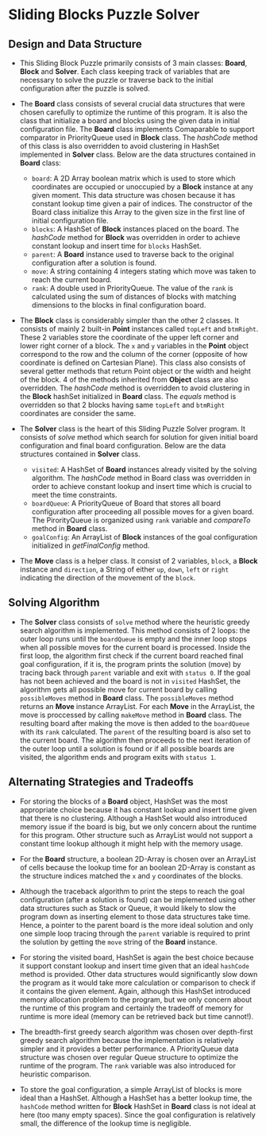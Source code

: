 # Sliding Blocks Puzzle Solver
## Design and Data Structure ##
* This Sliding Block Puzzle primarily consists of 3 main classes: **Board**, **Block** and **Solver**. Each class keeping track of variables that are necessary to solve the puzzle or traverse back to the initial configuration after the puzzle is solved.

* The **Board** class consists of several crucial data structures that were chosen carefully to optimize the runtime of this program. It is also the class that initialize a board and blocks using the given data in initial configuration file. The **Board** class implements Comaparable to support comparator in PriorityQueue used in **Block** class. The *hashCode* method of this class is also overridden to avoid clustering in HashSet implemented in **Solver** class. Below are the data structures contained in **Board** class:
  * `board`: A 2D Array boolean matrix which is used to store which coordinates are occupied or unoccupied by a **Block** instance at any given moment. This data structure was chosen because it has constant lookup time given a pair of indices. The constructor of the Board class initialize this Array to the given size in the first line of initial configuration file. 
  * `blocks`: A HashSet of **Block** instances placed on the board. The *hashCode* method for **Block** was overridden in order to achieve constant lookup and insert time for `blocks` HashSet.
  * `parent`: A **Board** instance used to traverse back to the original configuration after a solution is found.
  * `move`: A string containing 4 integers stating which move was taken to reach the current board.
  * `rank`: A double used in PriorityQueue. The value of the `rank` is calculated using the sum of distances of blocks with matching dimensions to the blocks in final configuration board.

* The **Block** class is considerably simpler than the other 2 classes. It consists of mainly 2 built-in **Point** instances called `topLeft` and `btmRight`. These 2 variables store the coordinate of the upper left corner and lower right corner of a block. The `x` and `y` variables in the **Point** object correspond to the row and the column of the corner (opposite of how coordinate is defined on Cartesian Plane). This class also consists of several getter methods that return Point object or the width and height of the block. 4 of the methods inherited from **Object** class are also overridden. The *hashCode* method is overridden to avoid clustering in the **Block** hashSet initialized in **Board** class. The *equals* method is overridden so that 2 blocks having same `topLeft` and `btmRight` coordinates are consider the same.

* The **Solver** class is the heart of this Sliding Puzzle Solver program. It consists of *solve* method which search for solution for given initial board configuration and final board configuration. Below are the data structures contained in **Solver** class.
  * `visited`: A HashSet of **Board** instances already visited by the solving algorithm. The *hashCode* method in Board class was overridden in order to achieve constant lookup and insert time which is crucial to meet the time constraints. 
  * `boardQueue`: A PriorityQueue of Board that stores all board configuration after proceeding all possible moves for a given board. The PirorityQueue is organized using `rank` variable and *compareTo* method in **Board** class.
  * `goalConfig`: An ArrayList of **Block** instances of the goal configuration initialized in *getFinalConfig* method.

* The **Move** class is a helper class. It consist of 2 variables, `block`, a **Block** instance and `direction`, a String of either `up`, `down`, `left` or `right` indicating the direction of the movement of the `block`.

## Solving Algorithm ##
* The **Solver** class consists of `solve` method where the heuristic greedy search algorithm is implemented. This method consists of 2 loops: the outer loop runs until the `boardQueue` is empty and the inner loop stops when all possible moves for the current board is processed. Inside the first loop, the algorithm first check if the current board reached final goal configuration, if it is, the program prints the solution (move) by tracing back through `parent` variable and exit with `status 0`. If the goal has not been achieved and the board is not in `visited` HashSet, the algorithm gets all possible move for current board by calling `possibleMoves` method in **Board** class. The `possibleMoves` method returns an **Move** instance ArrayList. For each **Move** in the ArrayList, the move is proccessed by calling `makeMove` method in **Board** class. The resulting board after making the move is then added to the `boardQueue` with its `rank` calculated. The `parent` of the resulting board is also set to the current board. The algorithm then proceeds to the next iteration of the outer loop until a solution is found or if all possible boards are visited, the algorithm ends and program exits with `status 1`.

## Alternating Strategies and Tradeoffs ##
* For storing the blocks of a **Board** object, HashSet was the most appropriate choice because it has constant lookup and insert time given that there is no clustering. Although a HashSet would also introduced memory issue if the board is big, but we only concern about the runtime for this program. Other structure such as ArrayList would not support a constant time lookup although it might help with the memory usage.
  
* For the **Board** structure, a boolean 2D-Array is chosen over an ArrayList of cells because the lookup time for an boolean 2D-Array is constant as the structure indices matched the `x` and `y` coordinates of the blocks.

* Although the traceback algorithm to print the steps to reach the goal configuration (after a solution is found) can be implemented using other data structures such as Stack or Queue, it would likely to slow the program down as inserting element to those data structures take time. Hence, a pointer to the parent board is the more ideal solution and only one simple loop tracing through the `parent` variable is required to print the solution by getting the `move` string of the **Board** instance.

* For storing the visited board, HashSet is again the best choice because it support constant lookup and insert time given that an ideal `hashCode` method is provided. Other data structures would significantly slow down the program as it would take more calculation or comparison to check if it contains the given element. Again, although this HashSet introduced memory allocation problem to the program, but we only concern about the runtime of this program and certainly the tradeoff of memory for runtime is more ideal (memory can be retrieved back but time cannot!).

* The breadth-first greedy search algorithm was chosen over depth-first greedy search algorithm because the implementation is relatively simpler and it provides a better performance. A PriorityQueue data structure was chosen over regular Queue structure to optimize the runtime of the program. The `rank` variable was also introduced for heuristic comparison.

* To store the goal configuration, a simple ArrayList of blocks is more ideal than a HashSet. Although a HashSet has a better lookup time, the `hashCode` method written for **Block** HashSet in **Board** class is not ideal at here (too many empty spaces). Since the goal configuration is relatively small, the difference of the lookup time is negligible.
